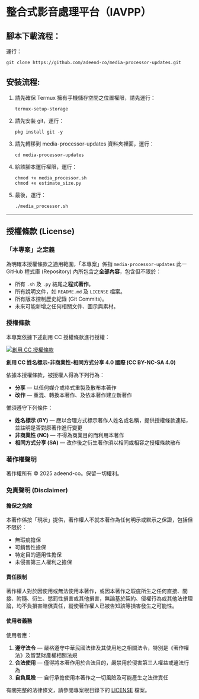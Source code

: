 # 整合式影音處理平台（IAVPP）

腳本下載流程：
-
運行： 
```
git clone https://github.com/adeend-co/media-processor-updates.git
```

安裝流程:
-

1. 請先確保 Termux 擁有手機儲存空間之位置權限，請先運行：
    ```
    termux-setup-storage
    ```
2. 請先安裝 git，運行：
    ```
    pkg install git -y
    ```
3. 請先轉移到 media-processor-updates 資料夾裡面，運行：
    ```
    cd media-processor-updates
    ```
4. 給該腳本運行權限，運行：
    ```
    chmod +x media_processor.sh
    chmod +x estimate_size.py
    ```
5. 最後，運行：
    ```
    ./media_processor.sh
    ```

---

## 授權條款 (License)

### 「本專案」之定義
為明確本授權條款之適用範圍，「本專案」係指 `media-processor-updates` 此一 GitHub 程式庫 (Repository) 內所包含之**全部內容**，包含但不限於：
*   所有 `.sh` 及 `.py` 結尾之**程式著作**。
*   所有說明文件，如 `README.md` 及 `LICENSE` 檔案。
*   所有版本控制歷史紀錄 (Git Commits)。
*   未來可能新增之任何相關文件、圖示與素材。

### 授權條款
本專案依據下述創用 CC 授權條款進行授權：

[![創用 CC 授權條款](https://i.creativecommons.org/l/by-nc-sa/4.0/88x31.png)](http://creativecommons.org/licenses/by-nc-sa/4.0/)

**創用 CC 姓名標示-非商業性-相同方式分享 4.0 國際 (CC BY-NC-SA 4.0)**

依據本授權條款，被授權人得為下列行為：
- **分享** — 以任何媒介或格式重製及散布本著作
- **改作** — 重混、轉換本著作、及依本著作建立新著作

惟須遵守下列條件：
- **姓名標示 (BY)** — 應以合理方式標示著作人姓名或名稱，提供授權條款連結，並註明是否對原著作進行變更
- **非商業性 (NC)** — 不得為商業目的而利用本著作
- **相同方式分享 (SA)** — 改作後之衍生著作須以相同或相容之授權條款散布

### 著作權聲明
著作權所有 © 2025 adeend-co。保留一切權利。

### 免責聲明 (Disclaimer)

#### 擔保之免除
本著作係按「現狀」提供，著作權人不就本著作為任何明示或默示之保證，包括但不限於：
- 無瑕疵擔保
- 可銷售性擔保  
- 特定目的適用性擔保
- 未侵害第三人權利之擔保

#### 責任限制
著作權人對於因使用或無法使用本著作，或因本著作之瑕疵所生之任何直接、間接、附隨、衍生、懲罰性損害或其他損害，無論基於契約、侵權行為或其他法律理論，均不負損害賠償責任，縱使著作權人已被告知該等損害發生之可能性。

#### 使用者義務
使用者應：
1. **遵守法令** — 嚴格遵守中華民國法律及其使用地之相關法令，特別是《著作權法》及智慧財產權相關法規
2. **合法使用** — 僅得將本著作用於合法目的，嚴禁用於侵害第三人權益或違法行為
3. **自負風險** — 自行承擔使用本著作之一切風險及可能產生之法律責任

有關完整的法律條文，請參閱專案根目錄下的 [LICENSE](LICENSE.md) 檔案。

